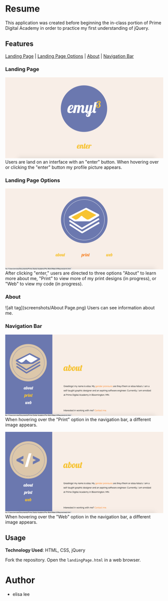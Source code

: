 # Resume
This application was created before beginning the in-class portion of Prime Digital Academy in order to practice my first understanding of jQuery.

## Features
[Landing Page](#landing) | [Landing Page Options](#landingopt) | [About](#about) | [Navigation Bar](#navbar)

### <a name="landing">Landing Page</a>
![alt tag](screenshots/LandingPage.png)
Users are land on an interface with an "enter" button. When hovering over or clicking the "enter" button my profile picture appears.

### <a name="landingopt">Landing Page Options</a>
![alt tag](screenshots/LandingPageOption.png)
After clicking "enter," users are directed to three options "About" to learn more about me, "Print" to view more of my print designs (in progress), or "Web" to view my code (in progress).

### <a name="about">About</a>
![alt tag](screenshots/About Page.png)
Users can see information about me.

### <a name="navbar">Navigation Bar</a>
![alt tag](screenshots/NavHover.png)
When hovering over the "Print" option in the navigation bar, a different image appears.

![alt tag](screenshots/NavHover2.png)
When hovering over the "Web" option in the navigation bar, a different image appears.

## Usage
<b>Technology Used</b>: HTML, CSS, jQuery

Fork the repository. Open the `landingPage.html` in a web browser.

# Author
- elisa lee
